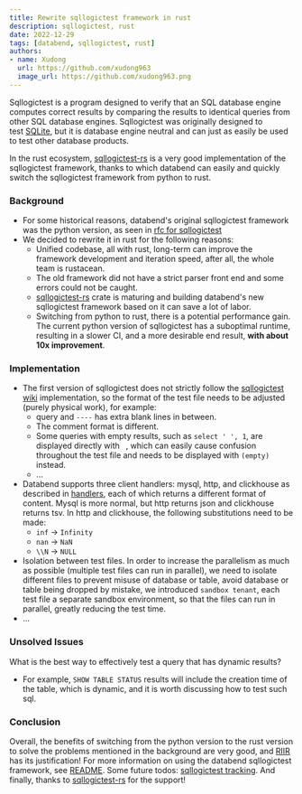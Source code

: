 ```yaml
---
title: Rewrite sqllogictest framework in rust
description: sqllogictest, rust
date: 2022-12-29
tags: [databend, sqllogictest, rust]
authors:
- name: Xudong
  url: https://github.com/xudong963
  image_url: https://github.com/xudong963.png
---
```


Sqllogictest is a program designed to verify that an SQL database engine computes correct results by comparing the results to identical queries from other SQL database engines. Sqllogictest was originally designed to test [SQLite](http://www.sqlite.org/), but it is database engine neutral and can just as easily be used to test other database products.

In the rust ecosystem, [sqllogictest-rs](https://github.com/risinglightdb/sqllogictest-rs) is a very good implementation of the sqllogictest framework, thanks to which databend can easily and quickly switch the sqllogictest framework from python to rust.

### Background

- For some historical reasons, databend's original sqllogictest framework was the python version, as seen in [rfc for sqllogictest](https://databend.rs/doc/contributing/rfcs/new_sql_logic_test_framework)
- We decided to rewrite it in rust for the following reasons:
  - Unified codebase, all with rust, long-term can improve the framework development and iteration speed, after all, the whole team is rustacean.
  - The old framework did not have a strict parser front end and some errors could not be caught.
  - [sqllogictest-rs](https://github.com/risinglightdb/sqllogictest-rs) crate is maturing and building databend's new sqllogictest framework based on it can save a lot of labor.
  - Switching from python to rust, there is a potential performance gain. The current python version of sqllogictest has a suboptimal runtime, resulting in a slower CI, and a more desirable end result, **with about 10x improvement**.

### Implementation

- The first version of sqllogictest does not strictly follow the [sqllogictest wiki](https://www.sqlite.org/sqllogictest/doc/trunk/about.wiki) implementation, so the format of the test file needs to be adjusted (purely physical work), for example:
  - query and `----` has extra blank lines in between.
  - The comment format is different.
  - Some queries with empty results, such as `select ' ', 1`, are displayed directly with ` `, which can easily cause confusion throughout the test file and needs to be displayed with `(empty)` instead.
  - ...
- Databend supports three client handlers: mysql, http, and clickhouse as described in [handlers](https://databend.rs/doc/reference/api), each of which returns a different format of content. Mysql is more normal, but http returns json and clickhouse returns tsv. In http and clickhouse, the following substitutions need to be made:
  - `inf` -> `Infinity`
  - `nan` -> `NaN`
  - `\\N` -> `NULL`
- Isolation between test files. In order to increase the parallelism as much as possible (multiple test files can run in parallel), we need to isolate different files to prevent misuse of database or table, avoid database or table being dropped by mistake, we introduced `sandbox tenant`, each test file a separate sandbox environment, so that the files can run in parallel, greatly reducing the test time.
- ...

### Unsolved Issues
What is the best way to effectively test a query that has dynamic results? 
- For example, `SHOW TABLE STATUS` results will include the creation time of the table, which is dynamic, and it is worth discussing how to test such sql.

### Conclusion
Overall, the benefits of switching from the python version to the rust version to solve the problems mentioned in the background are very good, and [RIIR](https://github.com/ansuz/RIIR) has its justification! For more information on using the databend sqllogictest framework, see [README](https://github.com/datafuselabs/databend/blob/main/tests/sqllogictests/README.md). Some future todos: [sqllogictest tracking](https://github.com/datafuselabs/databend/issues/9174). And finally, thanks to [sqllogictest-rs](https://github.com/risinglightdb/sqllogictest-rs) for the support!